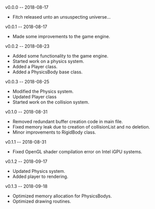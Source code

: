 v0.0.0 -- 2018-08-17

* Fitch released unto an unsuspecting universe...

v0.0.1 -- 2018-08-17

* Made some improvements to the game engine.

v0.0.2 -- 2018-08-23

* Added some functionality to the game engine.
* Started work on a physics system.
* Added a Player class.
* Added a PhysicsBody base class.

v0.0.3 -- 2018-08-25

* Modified the Physics system.
* Updated Player class
* Started work on the collision system.

v0.1.0 -- 2018-08-31

* Removed redundant buffer creation code in main file.
* Fixed memory leak due to creation of collisionList and no deletion.
* Minor improvements to RigidBody class.

v0.1.1 -- 2018-08-31

* Fixed OpenGL shader compilation error on Intel iGPU systems.

v0.1.2 -- 2018-09-17

* Updated Physics system.
* Added player to rendering.

v0.1.3 -- 2018-09-18

* Optimized memory allocation for PhysicsBodys.
* Optimized drawing routines.
